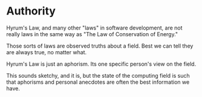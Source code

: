 # Authority

Hyrum's Law, and many other "laws" in software development,
are not really laws in the same way as "The Law of Conservation of Energy." 

Those sorts of laws are observed truths about a field. Best we can tell they are always true, no matter what.

Hyrum's Law is just an aphorism. Its one specific person's view on the field.

This sounds sketchy, and it is, but the state
of the computing field is such that aphorisms and personal anecdotes are often the best information we have.
